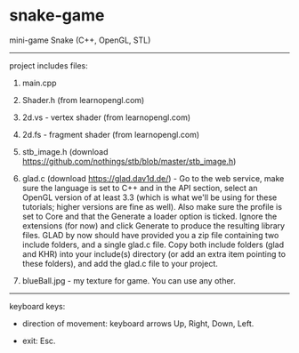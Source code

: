 # snake-game
mini-game Snake (C++, OpenGL, STL)
_____________________________________
project includes files:

1) main.cpp

2) Shader.h (from learnopengl.com)

3) 2d.vs - vertex shader (from learnopengl.com)

4) 2d.fs - fragment shader (from learnopengl.com)

5) stb_image.h (download https://github.com/nothings/stb/blob/master/stb_image.h)

6) glad.c (download https://glad.dav1d.de/) - Go to the web service, make sure the language is set to C++ and in the API section, 
select an OpenGL version of at least 3.3 (which is what we'll be using for these tutorials; higher versions are fine as well). 
Also make sure the profile is set to Core and that the Generate a loader option is ticked. 
Ignore the extensions (for now) and click Generate to produce the resulting library files.
GLAD by now should have provided you a zip file containing two include folders, and a single glad.c file. 
Copy both include folders (glad and KHR) into your include(s) directory (or add an extra item pointing to these folders), 
and add the glad.c file to your project.

7) blueBall.jpg - my texture for game. You can use any other.
_____________________________________
keyboard keys:

- direction of movement: keyboard arrows Up, Right, Down, Left.

- exit: Esc.
